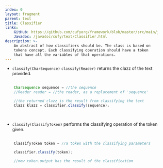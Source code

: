 ```yaml
---
index: 0
layout: fragment
parent: text
title: Classifier
links:
    GitHub: https://github.com/cufyorg/framework/blob/master/src/main/java/cufy/text/Classifier.java
    Javadoc: /javadoc/cufy/text/Classifier.html
description: >-
    An abstract of how classifiers should be. The class is based on
    tokens concept. Each classifying operation should have a token
    that have all the variables of that operations.
---
```


- `classify(CharSequence)` `classify(Reader)` returns the clazz of the
text provided.
<br><br>
```java 
    CharSequence sequence = //the sequence
    //Reader reader = //the reader, as a replacement of 'sequence'

    //the returned clazz is the result from classifying the text
    Clazz klazz = classifier.classify(sequence);
```
<br>

- `classify(ClassifyToken)` performs the classifying operation of the
token given.
<br><br>
```java 
    ClassifyToken token = //a token with the classifying parameters

    classifier.classify(token);

    //now token.output has the result of the classification
```